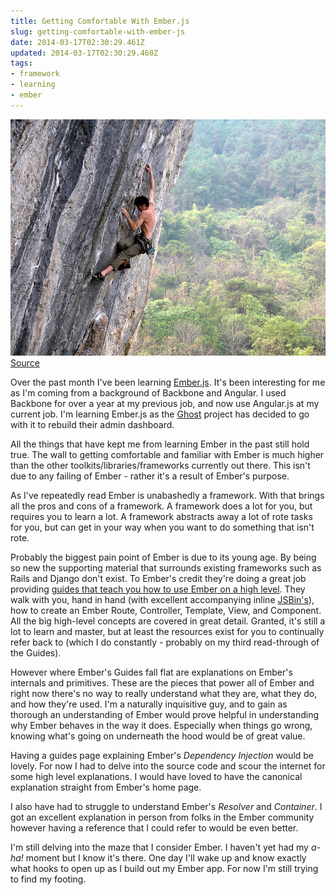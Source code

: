 ```yaml
---
title: Getting Comfortable With Ember.js
slug: getting-comfortable-with-ember-js
date: 2014-03-17T02:30:29.461Z
updated: 2014-03-17T02:30:29.460Z
tags:
- framework
- learning
- ember
---
```


![](/images/posts/2014/Mar/rock_climbing.jpg)
[Source](http://www.flickr.com/photos/mariachily/5250487136/)

Over the past month I've been learning [Ember.js](http://emberjs.com/).  It's been interesting for me as I'm coming from a background of Backbone and Angular.  I used Backbone for over a year at my previous job, and now use Angular.js at my current job.  I'm learning Ember.js as the [Ghost](https://ghost.org/) project has decided to go with it to rebuild their admin dashboard.

All the things that have kept me from learning Ember in the past still hold true.  The wall to getting comfortable and familiar with Ember is much higher than the other toolkits/libraries/frameworks currently out there.  This isn't due to any failing of Ember - rather it's a result of Ember's purpose.

As I've repeatedly read Ember is unabashedly a framework.  With that brings all the pros and cons of a framework.  A framework does a lot for you, but requires you to learn a lot.  A framework abstracts away a lot of rote tasks for you, but can get in your way when you want to do something that isn't rote.

Probably the biggest pain point of Ember is due to its young age.  By being so new the supporting material that surrounds existing frameworks such as Rails and Django don't exist.  To Ember's credit they're doing a great job providing [guides that teach you how to use Ember on a high level](http://emberjs.com/guides/).  They walk with you, hand in hand (with excellent accompanying inline [JSBin's](http://jsbin.com/)), how to create an Ember Route, Controller, Template, View, and Component.  All the big high-level concepts are covered in great detail.  Granted, it's still a lot to learn and master, but at least the resources exist for you to continually refer back to (which I do constantly - probably on my third read-through of the Guides).

However where Ember's Guides fall flat are explanations on Ember's internals and primitives.  These are the pieces that power all of Ember and right now there's no way to really understand what they are, what they do, and how they're used.  I'm a naturally inquisitive guy, and to gain as thorough an understanding of Ember would prove helpful in understanding why Ember behaves in the way it does.  Especially when things go wrong, knowing what's going on underneath the hood would be of great value.

Having a guides page explaining Ember's *Dependency Injection* would be lovely.  For now I had to delve into the source code and scour the internet for some high level explanations.  I would have loved to have the canonical explanation straight from Ember's home page.

I also have had to struggle to understand Ember's *Resolver* and *Container*.  I got an excellent explanation in person from folks in the Ember community however having a reference that I could refer to would be even better.

I'm still delving into the maze that I consider Ember.  I haven't yet had my *a-ha!* moment but I know it's there.  One day I'll wake up and know exactly what hooks to open up as I build out my Ember app.  For now I'm still trying to find my footing.
